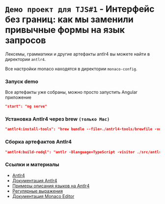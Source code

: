 # `Демо проект для TJS#1` - Интерфейс без границ: как мы заменили привычные формы на язык запросов

Лексемы, грамматики и другие артефакты antlr4 вы можете найти в директории `antlr4`.

Все настройки monaco находятся в директории `monaco-config`.

### Запуск demo
Все артефакты уже собраны, можно просто запустить Angular приложение
```json
"start": "ng serve"
```

### Установка Antlr4 через brew `(только Mac)`
```json
"antlr4:install-tools": "brew bundle --file=./antrl4-tools/brewfile -vd"
```

### Сборка артефактов Antlr4
```json
"antlr4:build-redql": "antlr -Dlanguage=TypeScript -visitor ./src/antlr4/RedQlLexer.g4 ./src/antlr4/RedQlParser.g4",
```


### Ссылки и материалы

- [Antlr4](https://github.com/antlr/antlr4)
- [Документация Antlr4](https://github.com/antlr/antlr4/blob/master/doc/index.md)
- [Примеры описания языков на Antlr4](https://github.com/antlr/grammars-v4)
- [Регулярные выражения](https://www.regular-expressions.info/unicode.html#prop)
- [Документация Monaco Editor](https://microsoft.github.io/monaco-editor/)

